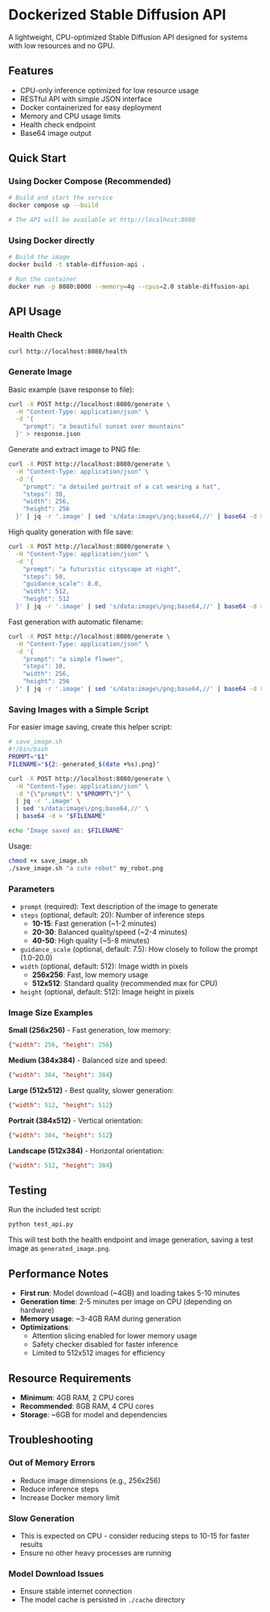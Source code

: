 # Dockerized Stable Diffusion API

A lightweight, CPU-optimized Stable Diffusion API designed for systems with low resources and no GPU.

## Features

- CPU-only inference optimized for low resource usage
- RESTful API with simple JSON interface
- Docker containerized for easy deployment
- Memory and CPU usage limits
- Health check endpoint
- Base64 image output

## Quick Start

### Using Docker Compose (Recommended)

```bash
# Build and start the service
docker compose up --build

# The API will be available at http://localhost:8080
```

### Using Docker directly

```bash
# Build the image
docker build -t stable-diffusion-api .

# Run the container
docker run -p 8080:8000 --memory=4g --cpus=2.0 stable-diffusion-api
```

## API Usage

### Health Check

```bash
curl http://localhost:8080/health
```

### Generate Image

Basic example (save response to file):
```bash
curl -X POST http://localhost:8080/generate \
  -H "Content-Type: application/json" \
  -d '{
    "prompt": "a beautiful sunset over mountains"
  }' > response.json
```

Generate and extract image to PNG file:
```bash
curl -X POST http://localhost:8080/generate \
  -H "Content-Type: application/json" \
  -d '{
    "prompt": "a detailed portrait of a cat wearing a hat",
    "steps": 30,
    "width": 256,
    "height": 256
  }' | jq -r '.image' | sed 's/data:image\/png;base64,//' | base64 -d > cat_portrait.png
```

High quality generation with file save:
```bash
curl -X POST http://localhost:8080/generate \
  -H "Content-Type: application/json" \
  -d '{
    "prompt": "a futuristic cityscape at night",
    "steps": 50,
    "guidance_scale": 8.0,
    "width": 512,
    "height": 512
  }' | jq -r '.image' | sed 's/data:image\/png;base64,//' | base64 -d > cityscape.png
```

Fast generation with automatic filename:
```bash
curl -X POST http://localhost:8080/generate \
  -H "Content-Type: application/json" \
  -d '{
    "prompt": "a simple flower",
    "steps": 10,
    "width": 256,
    "height": 256
  }' | jq -r '.image' | sed 's/data:image\/png;base64,//' | base64 -d > flower_$(date +%s).png
```

### Saving Images with a Simple Script

For easier image saving, create this helper script:

```bash
# save_image.sh
#!/bin/bash
PROMPT="$1"
FILENAME="${2:-generated_$(date +%s).png}"

curl -X POST http://localhost:8080/generate \
  -H "Content-Type: application/json" \
  -d "{\"prompt\": \"$PROMPT\"}" \
  | jq -r '.image' \
  | sed 's/data:image\/png;base64,//' \
  | base64 -d > "$FILENAME"

echo "Image saved as: $FILENAME"
```

Usage:
```bash
chmod +x save_image.sh
./save_image.sh "a cute robot" my_robot.png
```

### Parameters

- `prompt` (required): Text description of the image to generate
- `steps` (optional, default: 20): Number of inference steps
  - **10-15**: Fast generation (~1-2 minutes)
  - **20-30**: Balanced quality/speed (~2-4 minutes)
  - **40-50**: High quality (~5-8 minutes)
- `guidance_scale` (optional, default: 7.5): How closely to follow the prompt (1.0-20.0)
- `width` (optional, default: 512): Image width in pixels
  - **256x256**: Fast, low memory usage
  - **512x512**: Standard quality (recommended max for CPU)
- `height` (optional, default: 512): Image height in pixels

### Image Size Examples

**Small (256x256)** - Fast generation, low memory:
```json
{"width": 256, "height": 256}
```

**Medium (384x384)** - Balanced size and speed:
```json
{"width": 384, "height": 384}
```

**Large (512x512)** - Best quality, slower generation:
```json
{"width": 512, "height": 512}
```

**Portrait (384x512)** - Vertical orientation:
```json
{"width": 384, "height": 512}
```

**Landscape (512x384)** - Horizontal orientation:
```json
{"width": 512, "height": 384}
```

## Testing

Run the included test script:

```bash
python test_api.py
```

This will test both the health endpoint and image generation, saving a test image as `generated_image.png`.

## Performance Notes

- **First run**: Model download (~4GB) and loading takes 5-10 minutes
- **Generation time**: 2-5 minutes per image on CPU (depending on hardware)
- **Memory usage**: ~3-4GB RAM during generation
- **Optimizations**: 
  - Attention slicing enabled for lower memory usage
  - Safety checker disabled for faster inference
  - Limited to 512x512 images for efficiency

## Resource Requirements

- **Minimum**: 4GB RAM, 2 CPU cores
- **Recommended**: 8GB RAM, 4 CPU cores
- **Storage**: ~6GB for model and dependencies

## Troubleshooting

### Out of Memory Errors
- Reduce image dimensions (e.g., 256x256)
- Reduce inference steps
- Increase Docker memory limit

### Slow Generation
- This is expected on CPU - consider reducing steps to 10-15 for faster results
- Ensure no other heavy processes are running

### Model Download Issues
- Ensure stable internet connection
- The model cache is persisted in `./cache` directory